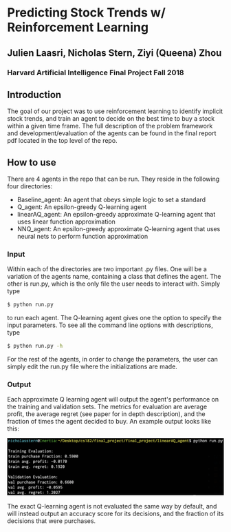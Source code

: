 # Predicting Stock Trends w/ Reinforcement Learning
## Julien Laasri, Nicholas Stern, Ziyi (Queena) Zhou
### Harvard Artificial Intelligence Final Project Fall 2018

## Introduction
The goal of our project was to use reinforcement learning to identify
implicit stock trends, and train an agent to decide on the best time 
to buy a stock within a given time frame. The full description of the 
problem framework and development/evaluation of the agents can be found in
the final report pdf located in the top level of the repo.

## How to use

There are 4 agents in the repo that can be run. They reside in the following
four directories:

- Baseline_agent: An agent that obeys simple logic to set a standard
- Q_agent: An epsilon-greedy Q-learning agent
- linearAQ_agent: An epsilon-greedy approximate Q-learning agent that 
uses linear function approximation
- NNQ_agent: An epsilon-greedy approximate Q-learning agent that 
uses neural nets to perform function approximation

### Input

Within each of the directories are two important .py files. One will be a
variation of the agents name, containing a class that defines the agent. The other
is run.py, which is the only file the user needs to interact with. Simply type

```bash
$ python run.py
```

to run each agent. The Q-learning agent gives one the option to specify 
the input parameters. To see all the command line options with descriptions,
type

```bash
$ python run.py -h
```

For the rest of the agents, in order to change the parameters, the user can
simply edit the run.py file where the initializations are made.

### Output

Each approximate Q learning agent will output the agent's performance on the
training and validation sets. The metrics for evaluation are average profit, 
the average regret (see paper for in depth description), and the fraction
of times the agent decided to buy. An example output looks like this:

![](images/ex_output.png)

The exact Q-learning agent is not evaluated the same way by default, and will
instead output an accuracy score for its decisions, and the fraction of 
its decisions that were purchases.